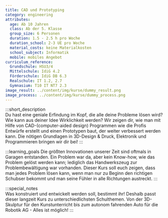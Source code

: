 ```yaml
---
title: CAD und Prototyping
category: engineering
attributes:
  age: Ab 10 Jahren
  class: Ab der 5. Klasse
  group_size: 6 Personen
  duration: 1.5 - 2.5 h pro Woche
  duration_school: 2-3 UE pro Woche
  material_costs: keine Materialkosten
  school_subject: Informatik
  mobile: mobiles Angebot
curriculum_reference:
  Grundschule: HSU3/4  
  Mittelschule: IdiG 4.2
  Förderschule: IdiG DB 6.3   
  Realschule: IT 1.2, 2.7
  Gymnasium: T10 IT NT7 2.3
image_result: ../content/img/kurse/dummy_result.png
image_process: ../content/img/kurse/dummy_process.png
---
```

:::short_description  
Du hast eine geniale Erfindung im Kopf, die alle deine Probleme lösen wird? Wie kann aus deiner Idee Wirklichkeit werden? Wir zeigen dir, wie man mit Hilfe von CAD-(computer-aided design) Programmen wie die Profis Entwürfe erstellt und einen Prototypen baut, der weiter verbessert werden kann. Die nötigen Grundlagen in 3D-Design & Druck, Elektronik und Programmieren bringen wir dir bei!
:::

:::learning_goals
Die größten Innovationen unserer Zeit sind oftmals in Garagen entstanden. Ein Problem war da, aber kein Know-how, wie das Problem gelöst werden kann; lediglich das Handwerkszeug zur Problembewältigung war vorhanden. Dieser Kurs soll euch zeigen, dass man jedes Problem lösen kann, wenn man nur zu Beginn den richtigen Schubser bekommt und man seine Fühler in alle Richtungen austreckt.
:::

:::special_notes  
Was konstruiert und entwickelt werden soll, bestimmt ihr! Deshalb passt dieser langzeit Kurs zu unterschiedlichsten Schulthemen. Von der 3D-Skulptur für den Kunstunterricht bis zum autonom fahrenden Auto für die Robotik AG -  Alles ist möglich!
:::
